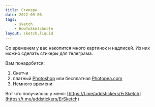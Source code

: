 ```yaml
---
title: Стикеры
date: 2022-09-06
tags:
    - sketch
    - HowToSketchnote
layout: sketch.liquid
---
```


Со временем у вас накопится много картинок и надписей. Из них можно сделать стикеры для телеграма.

Вам понадобится:

1. Скетчи
2. платный [Photoshop](https://www.adobe.com/products/photoshop.html) или бесплатная [Photopea.com](https://www.photopea.com/)
3. Немного времени

Вот что получилось у меня: [https://t.me/addstickers/ErSketch](https://t.me/addstickers/ErSketch)
